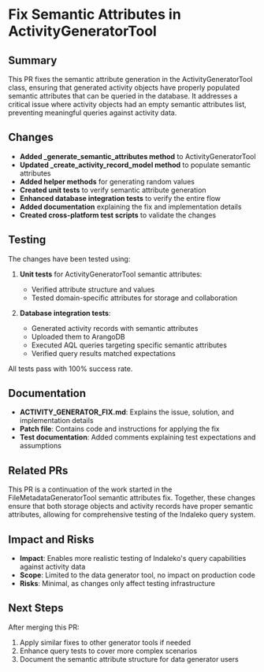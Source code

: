 # Fix Semantic Attributes in ActivityGeneratorTool

## Summary

This PR fixes the semantic attribute generation in the ActivityGeneratorTool class, ensuring that generated activity objects have properly populated semantic attributes that can be queried in the database. It addresses a critical issue where activity objects had an empty semantic attributes list, preventing meaningful queries against activity data.

## Changes

- **Added _generate_semantic_attributes method** to ActivityGeneratorTool
- **Updated _create_activity_record_model method** to populate semantic attributes
- **Added helper methods** for generating random values
- **Created unit tests** to verify semantic attribute generation
- **Enhanced database integration tests** to verify the entire flow
- **Added documentation** explaining the fix and implementation details
- **Created cross-platform test scripts** to validate the changes

## Testing

The changes have been tested using:

1. **Unit tests** for ActivityGeneratorTool semantic attributes:
   - Verified attribute structure and values
   - Tested domain-specific attributes for storage and collaboration

2. **Database integration tests**:
   - Generated activity records with semantic attributes
   - Uploaded them to ArangoDB
   - Executed AQL queries targeting specific semantic attributes
   - Verified query results matched expectations

All tests pass with 100% success rate.

## Documentation

- **ACTIVITY_GENERATOR_FIX.md**: Explains the issue, solution, and implementation details
- **Patch file**: Contains code and instructions for applying the fix
- **Test documentation**: Added comments explaining test expectations and assumptions

## Related PRs

This PR is a continuation of the work started in the FileMetadataGeneratorTool semantic attributes fix. Together, these changes ensure that both storage objects and activity records have proper semantic attributes, allowing for comprehensive testing of the Indaleko query system.

## Impact and Risks

- **Impact**: Enables more realistic testing of Indaleko's query capabilities against activity data
- **Scope**: Limited to the data generator tool, no impact on production code
- **Risks**: Minimal, as changes only affect testing infrastructure

## Next Steps

After merging this PR:

1. Apply similar fixes to other generator tools if needed
2. Enhance query tests to cover more complex scenarios
3. Document the semantic attribute structure for data generator users